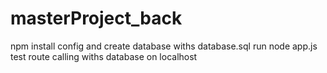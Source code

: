 # masterProject_back
npm install
config and create database withs database.sql
run node app.js
test route calling withs database on localhost